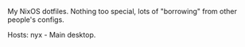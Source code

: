 My NixOS dotfiles. Nothing too special, lots of "borrowing" from other people's configs.

Hosts:
nyx - Main desktop.

